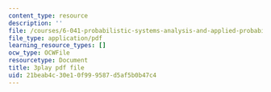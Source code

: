 ```yaml
---
content_type: resource
description: ''
file: /courses/6-041-probabilistic-systems-analysis-and-applied-probability-fall-2010/21beab4c30e10f999587d5af5b0b47c4_j9WZyLZCBzs.pdf
file_type: application/pdf
learning_resource_types: []
ocw_type: OCWFile
resourcetype: Document
title: 3play pdf file
uid: 21beab4c-30e1-0f99-9587-d5af5b0b47c4
---
```

